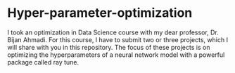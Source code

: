 # Hyper-parameter-optimization
I took an optimization in Data Science course with my dear professor, Dr. Bijan Ahmadi. For this course, I have to submit two or three projects, which I will share with you in this repository. The focus of these projects is on optimizing the hyperparameters of a neural network model with a powerful package called ray tune.
